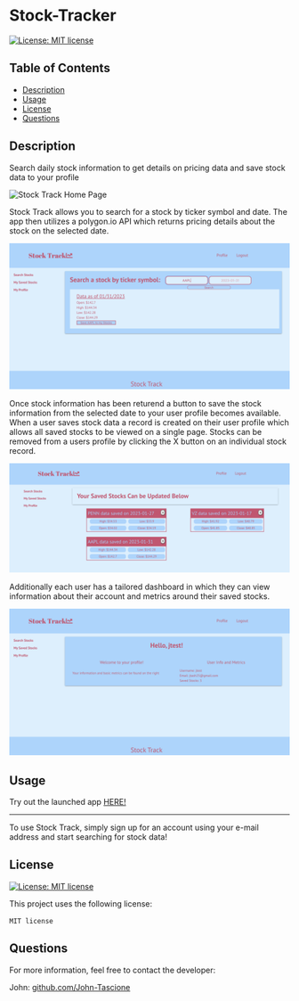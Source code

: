 # Stock-Tracker

  [![License: MIT license](https://img.shields.io/badge/License-MIT-yellow.svg)](https://opensource.org/licenses/MIT)

  ## Table of Contents
  * [Description](#description)
  * [Usage](#usage)
  * [License](#license)
  * [Questions](#questions)

  ## Description

Search daily stock information to get details on pricing data and save stock data to your profile

<!-- image here -->
![Stock Track Home Page](./client/src/assets/imgs/Homepage%20grab.png)

Stock Track allows you to search for a stock by ticker symbol and date. The app then utilizes a polygon.io API which returns pricing details about the stock on the selected date.

![Search](./client/src/assets/imgs/StockSearch%20grab.png)

Once stock information has been returend a button to save the stock information from the selected date to your user profile becomes available. When a user saves stock data a record is created on their user profile which allows all saved stocks to be viewed on a single page. Stocks can be removed from a users profile by clicking the X button on an individual stock record. 

![My Stocks](./client/src/assets/imgs/MyStocks%20grab.png)

Additionally each user has a tailored dashboard in which they can view information about their account and metrics around their saved stocks.

![My Profile](./client/src/assets/imgs/UserProfile%20grab.png)


## Usage
Try out the launched app [HERE!](https://stock-track.herokuapp.com)

---

To use Stock Track, simply sign up for an account using your e-mail address and start searching for stock data!


## License

[![License: MIT license](https://img.shields.io/badge/License-MIT-yellow.svg)](https://opensource.org/licenses/MIT)

This project uses the following license: 

    MIT license


## Questions

For more information, feel free to contact the developer:

John: [github.com/John-Tascione](https://github.com/John-Tascione)


